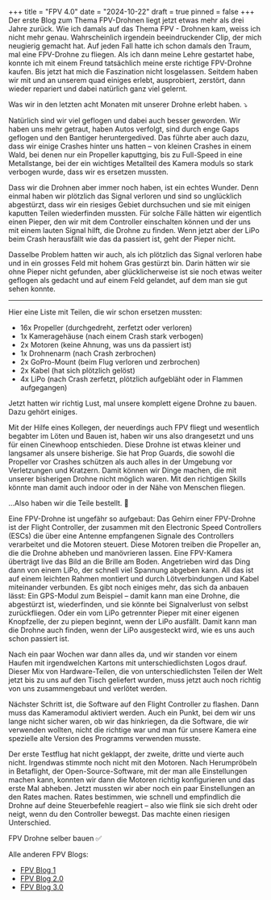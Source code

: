 +++
title = "FPV 4.0"
date = "2024-10-22"
draft = true
pinned = false
+++
Der erste Blog zum Thema FPV-Drohnen liegt jetzt etwas mehr als drei Jahre zurück. Wie ich damals auf das Thema FPV - Drohnen kam, weiss ich nicht mehr genau. Wahrscheinlich irgendein beeindruckender Clip, der mich neugierig gemacht hat. Auf jeden Fall hatte ich schon damals den Traum, mal eine FPV-Drohne zu fliegen. Als ich dann meine Lehre gestartet habe, konnte ich mit einem Freund tatsächlich meine erste richtige FPV-Drohne kaufen. Bis jetzt hat mich die Faszination nicht losgelassen. Seitdem haben wir mit und an unserem quad einiges erlebt, ausprobiert, zerstört, dann wieder repariert und dabei natürlich ganz viel gelernt.

Was wir in den letzten acht Monaten mit unserer Drohne erlebt haben. ⤵️

Natürlich sind wir viel geflogen und dabei auch besser geworden. Wir haben uns mehr getraut, haben Autos verfolgt, sind durch enge Gaps geflogen und den Bantiger heruntergedived. Das führte aber auch dazu, dass wir einige Crashes hinter uns hatten – von kleinen Crashes in einem Wald, bei denen nur ein Propeller kaputtging, bis zu Full-Speed in eine Metallstange, bei der ein wichtiges Metallteil des Kamera moduls so stark verbogen wurde, dass wir es ersetzen mussten.

Dass wir die Drohnen aber immer noch haben, ist ein echtes Wunder. Denn einmal haben wir plötzlich das Signal verloren und sind so unglücklich abgestürzt, dass wir ein riesiges Gebiet durchsuchen und sie mit einigen kaputten Teilen wiederfinden mussten. Für solche Fälle hätten wir eigentlich einen Pieper, den wir mit dem Controller einschalten können und der uns mit einem lauten Signal hilft, die Drohne zu finden. Wenn jetzt aber der LiPo beim Crash herausfällt wie das da passiert ist, geht der Pieper nicht.

Dasselbe Problem hatten wir auch, als ich plötzlich das Signal verloren habe und in ein grosses Feld mit hohem Gras gestürzt bin. Darin hätten wir sie ohne Pieper nicht gefunden, aber glücklicherweise ist sie noch etwas weiter geflogen als gedacht und auf einem Feld gelandet, auf dem man sie gut sehen konnte.

- - -

Hier eine Liste mit Teilen, die wir schon ersetzen mussten:

* 16x Propeller (durchgedreht, zerfetzt oder verloren)
* 1x Kameragehäuse (nach einem Crash stark verbogen)
* 2x Motoren (keine Ahnung, was uns da passiert ist)
* 1x Drohnenarm (nach Crash zerbrochen)
* 2x GoPro-Mount (beim Flug verloren und zerbrochen)
* 2x Kabel (hat sich plötzlich gelöst)
* 4x LiPo (nach Crash zerfetzt, plötzlich aufgebläht oder in Flammen aufgegangen)

Jetzt hatten wir richtig Lust, mal unsere komplett eigene Drohne zu bauen. Dazu gehört einiges.

Mit der Hilfe eines Kollegen, der neuerdings auch FPV fliegt und wesentlich begabter im Löten und Bauen ist, haben wir uns also drangesetzt und uns für einen Cinewhoop entschieden. Diese Drohne ist etwas kleiner und langsamer als unsere bisherige. Sie hat Prop Guards, die sowohl die Propeller vor Crashes schützen als auch alles in der Umgebung vor Verletzungen und Kratzern. Damit können wir Dinge machen, die mit unserer bisherigen Drohne nicht möglich waren. Mit den richtigen Skills könnte man damit auch indoor oder in der Nähe von Menschen fliegen.

...Also haben wir die Teile bestellt. 🛒

Eine FPV-Drohne ist ungefähr so aufgebaut: Das Gehirn einer FPV-Drohne ist der Flight Controller, der zusammen mit den Electronic Speed Controllers (ESCs) die über eine Antenne empfangenen Signale des Controllers verarbeitet und die Motoren steuert. Diese Motoren treiben die Propeller an, die die Drohne abheben und manövrieren lassen. Eine FPV-Kamera überträgt live das Bild an die Brille am Boden. Angetrieben wird das Ding dann von einem LiPo, der schnell viel Spannung abgeben kann. All das ist auf einem leichten Rahmen montiert und durch Lötverbindungen und Kabel miteinander verbunden. Es gibt noch einiges mehr, das sich da anbauen lässt: Ein GPS-Modul zum Beispiel – damit kann man eine Drohne, die abgestürzt ist, wiederfinden, und sie könnte bei Signalverlust von selbst zurückfliegen. Oder ein vom LiPo getrennter Pieper mit einer eigenen Knopfzelle, der zu piepen beginnt, wenn der LiPo ausfällt. Damit kann man die Drohne auch finden, wenn der LiPo ausgesteckt wird, wie es uns auch schon passiert ist.

Nach ein paar Wochen war dann alles da, und wir standen vor einem Haufen mit irgendwelchen Kartons mit unterschiedlichsten Logos drauf. Dieser Mix von Hardware-Teilen, die von unterschiedlichsten Teilen der Welt jetzt bis zu uns auf den Tisch geliefert wurden, muss jetzt auch noch richtig von uns zusammengebaut und verlötet werden.

Nächster Schritt ist, die Software auf den Flight Controller zu flashen. Dann muss das Kameramodul aktiviert werden. Auch ein Punkt, bei dem wir uns lange nicht sicher waren, ob wir das hinkriegen, da die Software, die wir verwenden wollten, nicht die richtige war und man für unsere Kamera eine spezielle alte Version des Programms verwenden musste.

Der erste Testflug hat nicht geklappt, der zweite, dritte und vierte auch nicht. Irgendwas stimmte noch nicht mit den Motoren. Nach Herumpröbeln in Betaflight, der Open-Source-Software, mit der man alle Einstellungen machen kann, konnten wir dann die Motoren richtig konfigurieren und das erste Mal abheben. Jetzt mussten wir aber noch ein paar Einstellungen an den Rates machen. Rates bestimmen, wie schnell und empfindlich die Drohne auf deine Steuerbefehle reagiert – also wie flink sie sich dreht oder neigt, wenn du den Controller bewegst. Das machte einen riesigen Unterschied.

FPV Drohne selber bauen ✅

Alle anderen FPV Blogs:

* [FPV Blog 1](https://www.joschatschanz.ch/fpv/)
* [FPV Blog 2.0](https://www.joschatschanz.ch/fpv-2-0/)
* [FPV Blog 3.0](https://www.joschatschanz.ch/fpv-3-0/)